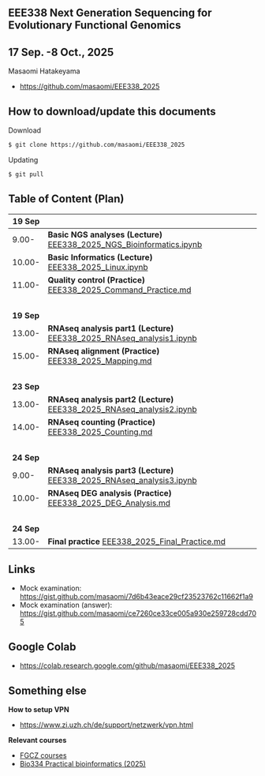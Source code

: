 ## EEE338 Next Generation Sequencing for Evolutionary Functional Genomics

## 17 Sep. -8 Oct., 2025

Masaomi Hatakeyama
- https://github.com/masaomi/EEE338_2025

## How to download/update this documents

Download
```bash
$ git clone https://github.com/masaomi/EEE338_2025
```

Updating
```bash
$ git pull
```

## Table of Content (Plan)

**19 Sep** | &nbsp;
-------|-------
9.00-  | **Basic NGS analyses (Lecture)** [EEE338_2025_NGS_Bioinformatics.ipynb](EEE338_2025_NGS_Bioinformatics.ipynb)
10.00- | **Basic Informatics (Lecture)** [EEE338_2025_Linux.ipynb](EEE338_2025_Linux.ipynb)
11.00- | **Quality control (Practice)** [EEE338_2025_Command_Practice.md](https://gist.github.com/masaomi/f844f8c7089adee9ee3fd2b1e2130116)
 &nbsp;| &nbsp;
**19 Sep**  | &nbsp;
13.00- | **RNAseq analysis part1 (Lecture)** [EEE338_2025_RNAseq_analysis1.ipynb](EEE338_2025_RNAseq_analysis1.ipynb)
15.00- | **RNAseq alignment (Practice)** [EEE338_2025_Mapping.md](https://gist.github.com/masaomi/f0b351ea444bcc91ab478bd4668aa2b3)
 &nbsp;| &nbsp;
**23 Sep**   | &nbsp;
13.00-  | **RNAseq analysis part2 (Lecture)** [EEE338_2025_RNAseq_analysis2.ipynb](EEE338_2025_RNAseq_analysis2.ipynb)
14.00- | **RNAseq counting (Practice)** [EEE338_2025_Counting.md](https://gist.github.com/masaomi/479e2d3a617350b9f5fbde7ea38b3af5)
 &nbsp;| &nbsp;
**24 Sep**   | &nbsp;
9.00-  | **RNAseq analysis part3 (Lecture)** [EEE338_2025_RNAseq_analysis3.ipynb](EEE338_2025_RNAseq_analysis3.ipynb)
10.00- | **RNAseq DEG analysis (Practice)** [EEE338_2025_DEG_Analysis.md](https://gist.github.com/masaomi/d45229c25e339540f66150f28fa770d6)
 &nbsp;| &nbsp;
**24 Sep**   | &nbsp;
13.00- | **Final practice** [EEE338_2025_Final_Practice.md](https://gist.github.com/masaomi/b2b3ca19ba328405e64359864196920f)

## Links

- Mock examination: https://gist.github.com/masaomi/7d6b43eace29cf23523762c11662f1a9
- Mock examination (answer): https://gist.github.com/masaomi/ce7260ce33ce005a930e259728cdd705

## Google Colab

* https://colab.research.google.com/github/masaomi/EEE338_2025

## Something else

**How to setup VPN**

* https://www.zi.uzh.ch/de/support/netzwerk/vpn.html

**Relevant courses**

* [FGCZ courses](https://fgcz.ch/education.html)
* [Bio334 Practical bioinformatics (2025)](https://studentservices.uzh.ch/uzh/anonym/vvz/?sap-language=EN&sap-ui-language=EN#/details/2024/004/SM/50628703)

